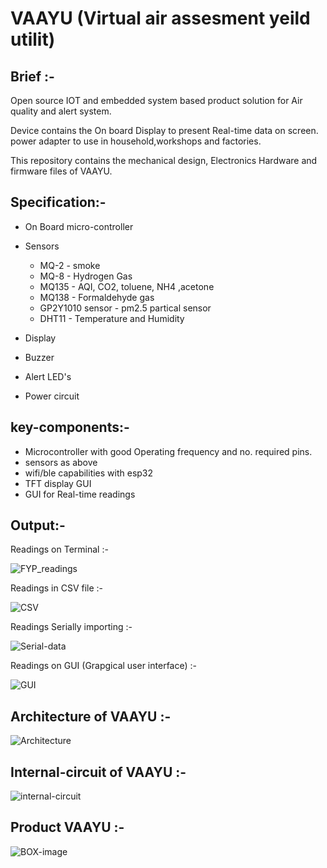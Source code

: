 # VAAYU (Virtual air assesment yeild utilit)

Brief :- 
-- 
Open source IOT and embedded system based product solution for Air quality and alert system.

Device contains the On board Display to present Real-time data on screen. power adapter to use in household,workshops and factories.  


This repository contains the mechanical design, Electronics Hardware and firmware files of VAAYU.

Specification:- 
-- 

* On Board micro-controller
* Sensors 
    * MQ-2 - smoke
    * MQ-8 - Hydrogen Gas
    * MQ135 - AQI, CO2, toluene, NH4 ,acetone 
    * MQ138 - Formaldehyde gas
    * GP2Y1010 sensor - pm2.5 partical sensor
    * DHT11 - Temperature and Humidity

* Display 
* Buzzer 
* Alert LED's
* Power circuit 

key-components:-  
--
* Microcontroller with good Operating frequency and no. required pins.
* sensors as above
* wifi/ble capabilities with esp32 
* TFT display GUI
* GUI for Real-time readings 


Output:- 
-- 

Readings on Terminal :- 

![FYP_readings](https://github.com/Himanshukohale22/FYP_GreenSpace/assets/114358863/e31bab9c-cada-4fa6-a2cb-cbe7bb7b88a1)

Readings in CSV file :- 

![CSV](images/csv-readings.png)

Readings Serially importing :- 

![Serial-data](images/serial-data.png)

Readings on GUI (Grapgical user interface) :- 

![GUI](images/GUI-readings.png)

Architecture of VAAYU :-
--
![Architecture](images/architecture-vaayu.png)

Internal-circuit of VAAYU :- 
--

![internal-circuit](images/Internal-circuit.jpeg)

Product VAAYU :-
--

![BOX-image](images/box-Vaayu.jpeg)


